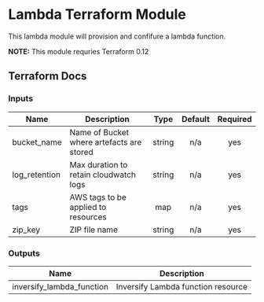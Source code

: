 # Lambda Terraform Module

This lambda module will provision and confifure a lambda function.

**NOTE:** This module requries Terraform 0.12

## Terraform Docs

### Inputs

| Name | Description | Type | Default | Required |
|------|-------------|:----:|:-----:|:-----:|
| bucket\_name | Name of Bucket where artefacts are stored | string | n/a | yes |
| log\_retention | Max duration to retain cloudwatch logs | string | n/a | yes |
| tags | AWS tags to be applied to resources | map | n/a | yes |
| zip\_key | ZIP file name | string | n/a | yes |

### Outputs

| Name | Description |
|------|-------------|
| inversify\_lambda\_function | Inversify Lambda function resource |
